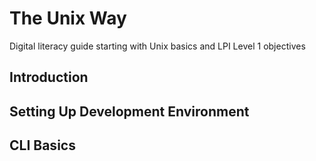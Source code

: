 # The Unix Way
Digital literacy guide starting with Unix basics and LPI Level 1 objectives

## Introduction

## Setting Up Development Environment

## CLI Basics


